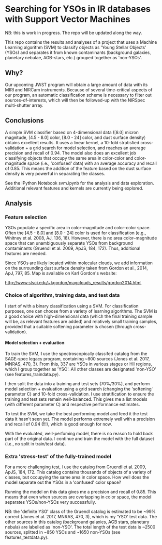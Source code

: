 # Searching for YSOs in IR databases with Support Vector Machines

NB: this is work in progress. The repo will be updated along the way.

This repo contains the results and analyses of a project that uses a Machine Learning algorithm (SVM) to classify objects as 'Young Stellar Objects' (YSOs) and separates it from known contaminants (background galaxies, planetary nebulae, AGB-stars, etc.) grouped together as 'non-YSOs'. 

## Why?
Our upcoming JWST program will obtain a large amount of data with its MIRI and NIRCam instruments. Because of several time-critical aspects of our program, an automatic classification scheme is necessary to filter out sources-of-interests, which will then be followed-up with the NIRSpec multi-shutter array. 

## Conclusions
A simple SVM classifier based on 4-dimensional data ([8.0] micron magnitude, [4.5 - 8.0] color, [8.0 - 24] color, and dust surface density) obtains excellent results. It uses a linear kernel, a 10-fold stratisfied cross-validation + a grid search for model selection, and reaches an average precision and recall of 0.94. The model also does an excellent job classifying objects that occupy the same area in color-color and color-magnitude space (i.e., 'confused' data) with an average accuracy and recall of 0.85. This means the addition of the feature based on the dust surface density is very powerful in separating the classes.

See the IPython Notebook svm.ipynb for the analysis and data exploration. Additional relevant features and kernels are currently being explored.

## Analysis

### Feature selection
YSOs populate a specific area in color-magnitude and color-color space. Often the [4.5 - 8.0] and [8.0 - 24] color is used for classification (e.g., Whitney et al. 2008, AJ, 136, 18). However, there is no area color–magnitude space that can unambiguously separate YSOs from background contaminants (Gruendl et al. 2009, ApJS, 184, 172). Thus, additional features are needed.

Since YSOs are likely located within molecular clouds, we add information on the surrounding dust surface density taken from Gordon et al., 2014, ApJ, 797, 85. Map is available on Karl Gordon's website:

http://www.stsci.edu/~kgordon/magclouds_results/gordon2014.html

### Choice of algorithm, training data, and test data
I start of with a binary classification using a SVM. For classification purposes, one can choose from a variety of learning algorithms. The SVM is a good choice with high-dimensional data (which the final training sample will be, as relevant features are added) and relatively small training samples, provided that a suitable softening parameter is chosen (through cross-validation).

#### Model selection + evaluation
To train the SVM, I use the spectroscopically classifed catalog from the SAGE-spec legacy program, containing ~800 sources (Jones et al. 2017, MNRAS, 470, 3). From this, 337 are YSOs in various stages or HII regions, which I group together as 'YSO'. All other classes are designated 'non-YSO' (see features_traindata.py). 

I then split the data into a training and test sets (70%/30%), and perform model selection + evaluation using a grid search (changing the 'softening' parameter C) and 10-fold cross-validation. I use stratification to ensure the training and test sets remain well-balanced. This gives me a list models (with different parameter C) and respective performance estimates.

To test the SVM, we take the best performing model and feed it the test data it hasn't seen yet. The model performs extremely well with a precision and recall of 0.94 (!!!), which is good enough for now. 

With the evaluated, well-perfoming model, there is no reason to hold back part of the original data. I continue and train the model with the full dataset (i.e., no split in train/test data).  

### Extra 'stress-test' of the fully-trained model
For a more challenging test, I use the catalog from Gruendl et al. 2009, ApJS, 184, 172. This catalog contains thousands of objects of a variety of classes, but occupying the same area in color space. How well does the model separate out the YSOs in a 'confused' color space? 

Running the model on this data gives me a precision and recall of 0.85. This means that even when sources are overlapping in color space, the model separates YSOs/non-YSOs very successfully.

NB: the 'definite YSO' class of the Gruendl catalog is estimated to be ~99% correct (Jones et al. 2017, MNRAS, 470, 3), which is my 'YSO' test data. The other sources in this catalog (background galaxies, AGB stars, planetary nebula) are labelled as 'non-YSO'. The total length of the test data is ~2500 sources, splitted in ~850 YSOs and ~1650 non-YSOs (see features_testdata.py).
